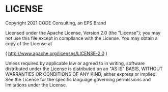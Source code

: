 # LICENSE
Copyright 2021 CODE Consulting, an EPS Brand

Licensed under the Apache License, Version 2.0 (the "License");
you may not use this file except in compliance with the License.
You may obtain a copy of the License at

( http://www.apache.org/licenses/LICENSE-2.0 )

Unless required by applicable law or agreed to in writing, software
distributed under the License is distributed on an "AS IS" BASIS,
WITHOUT WARRANTIES OR CONDITIONS OF ANY KIND, either express or implied.
See the License for the specific language governing permissions and
limitations under the License.